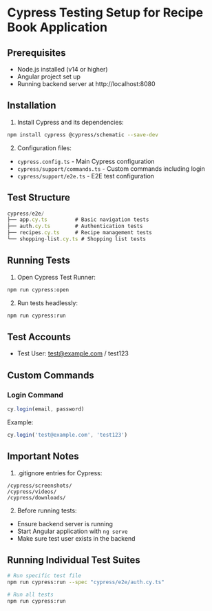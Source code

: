# Cypress Testing Setup for Recipe Book Application

## Prerequisites
- Node.js installed (v14 or higher)
- Angular project set up
- Running backend server at http://localhost:8080

## Installation

1. Install Cypress and its dependencies:
```bash
npm install cypress @cypress/schematic --save-dev
```

2. Configuration files:
- `cypress.config.ts` - Main Cypress configuration
- `cypress/support/commands.ts` - Custom commands including login
- `cypress/support/e2e.ts` - E2E test configuration

## Test Structure

```typescript
cypress/e2e/
├── app.cy.ts         # Basic navigation tests
├── auth.cy.ts        # Authentication tests
├── recipes.cy.ts     # Recipe management tests
└── shopping-list.cy.ts # Shopping list tests
```

## Running Tests

1. Open Cypress Test Runner:
```bash
npm run cypress:open
```

2. Run tests headlessly:
```bash
npm run cypress:run
```

## Test Accounts
- Test User: test@example.com / test123

## Custom Commands

### Login Command
```typescript
cy.login(email, password)
```
Example:
```typescript
cy.login('test@example.com', 'test123')
```

## Important Notes

1. .gitignore entries for Cypress:
```
/cypress/screenshots/
/cypress/videos/
/cypress/downloads/
```

2. Before running tests:
- Ensure backend server is running
- Start Angular application with `ng serve`
- Make sure test user exists in the backend

## Running Individual Test Suites

```bash
# Run specific test file
npm run cypress:run --spec "cypress/e2e/auth.cy.ts"

# Run all tests
npm run cypress:run
```
